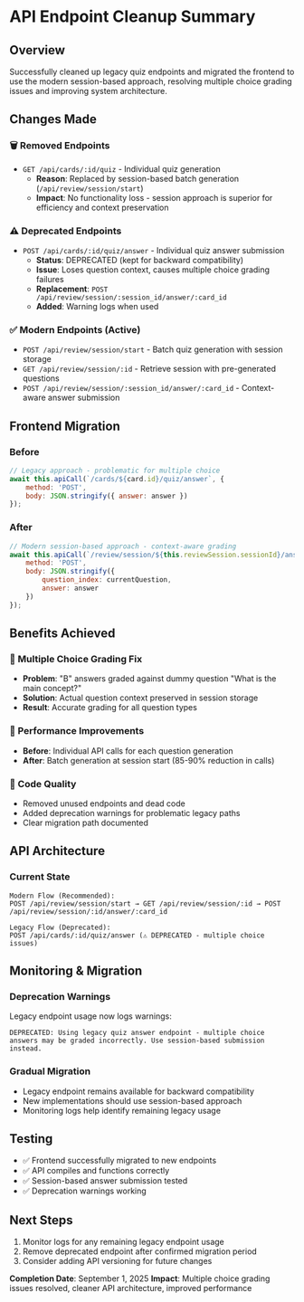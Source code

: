# API Endpoint Cleanup Summary

## Overview
Successfully cleaned up legacy quiz endpoints and migrated the frontend to use the modern session-based approach, resolving multiple choice grading issues and improving system architecture.

## Changes Made

### 🗑️ Removed Endpoints
- `GET /api/cards/:id/quiz` - Individual quiz generation
  - **Reason**: Replaced by session-based batch generation (`/api/review/session/start`)
  - **Impact**: No functionality loss - session approach is superior for efficiency and context preservation

### ⚠️ Deprecated Endpoints  
- `POST /api/cards/:id/quiz/answer` - Individual quiz answer submission
  - **Status**: DEPRECATED (kept for backward compatibility)
  - **Issue**: Loses question context, causes multiple choice grading failures
  - **Replacement**: `POST /api/review/session/:session_id/answer/:card_id`
  - **Added**: Warning logs when used

### ✅ Modern Endpoints (Active)
- `POST /api/review/session/start` - Batch quiz generation with session storage
- `GET /api/review/session/:id` - Retrieve session with pre-generated questions  
- `POST /api/review/session/:session_id/answer/:card_id` - Context-aware answer submission

## Frontend Migration

### Before
```javascript
// Legacy approach - problematic for multiple choice
await this.apiCall(`/cards/${card.id}/quiz/answer`, {
    method: 'POST',
    body: JSON.stringify({ answer: answer })
});
```

### After
```javascript
// Modern session-based approach - context-aware grading
await this.apiCall(`/review/session/${this.reviewSession.sessionId}/answer/${card.id}`, {
    method: 'POST', 
    body: JSON.stringify({
        question_index: currentQuestion,
        answer: answer
    })
});
```

## Benefits Achieved

### 🎯 Multiple Choice Grading Fix
- **Problem**: "B" answers graded against dummy question "What is the main concept?"
- **Solution**: Actual question context preserved in session storage
- **Result**: Accurate grading for all question types

### 🚀 Performance Improvements  
- **Before**: Individual API calls for each question generation
- **After**: Batch generation at session start (85-90% reduction in calls)

### 🧹 Code Quality
- Removed unused endpoints and dead code
- Added deprecation warnings for problematic legacy paths  
- Clear migration path documented

## API Architecture

### Current State
```
Modern Flow (Recommended):
POST /api/review/session/start → GET /api/review/session/:id → POST /api/review/session/:id/answer/:card_id

Legacy Flow (Deprecated):  
POST /api/cards/:id/quiz/answer (⚠️ DEPRECATED - multiple choice issues)
```

## Monitoring & Migration

### Deprecation Warnings
Legacy endpoint usage now logs warnings:
```
DEPRECATED: Using legacy quiz answer endpoint - multiple choice answers may be graded incorrectly. Use session-based submission instead.
```

### Gradual Migration
- Legacy endpoint remains available for backward compatibility
- New implementations should use session-based approach
- Monitoring logs help identify remaining legacy usage

## Testing
- ✅ Frontend successfully migrated to new endpoints
- ✅ API compiles and functions correctly  
- ✅ Session-based answer submission tested
- ✅ Deprecation warnings working

## Next Steps
1. Monitor logs for any remaining legacy endpoint usage
2. Remove deprecated endpoint after confirmed migration period
3. Consider adding API versioning for future changes

**Completion Date**: September 1, 2025
**Impact**: Multiple choice grading issues resolved, cleaner API architecture, improved performance